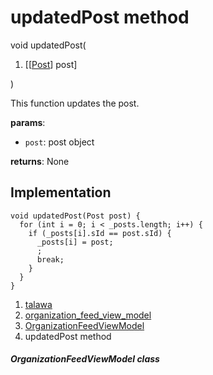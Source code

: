 
<div>

# updatedPost method

</div>


void updatedPost(

1.  [[[Post](../../models_post_post_model/Post-class.html)]
    post]

)



This function updates the post.

**params**:

-   `post`: post object

**returns**: None



## Implementation

``` language-dart
void updatedPost(Post post) {
  for (int i = 0; i < _posts.length; i++) {
    if (_posts[i].sId == post.sId) {
      _posts[i] = post;
      ;
      break;
    }
  }
}
```







1.  [talawa](../../index.html)
2.  [organization_feed_view_model](../../view_model_after_auth_view_models_feed_view_models_organization_feed_view_model/)
3.  [OrganizationFeedViewModel](../../view_model_after_auth_view_models_feed_view_models_organization_feed_view_model/OrganizationFeedViewModel-class.html)
4.  updatedPost method

##### OrganizationFeedViewModel class







